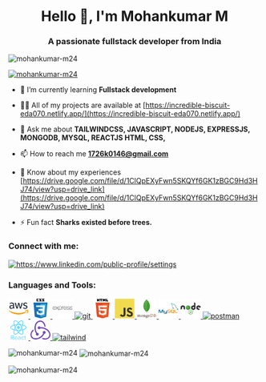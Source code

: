 <h1 align="center">Hello 👋, I'm Mohankumar M</h1>
<h3 align="center">A passionate fullstack developer from India</h3>

<p align="left"> <img src="https://komarev.com/ghpvc/?username=mohankumar-m24&label=Profile%20views&color=0e75b6&style=flat" alt="mohankumar-m24" /> </p>

<p align="left"> <a href="https://github.com/ryo-ma/github-profile-trophy"><img src="https://github-profile-trophy.vercel.app/?username=mohankumar-m24" alt="mohankumar-m24" /></a> </p>

- 🌱 I’m currently learning **Fullstack development**

- 👨‍💻 All of my projects are available at [https://incredible-biscuit-eda070.netlify.app/](https://incredible-biscuit-eda070.netlify.app/)

- 💬 Ask me about **TAILWINDCSS, JAVASCRIPT, NODEJS, EXPRESSJS, MONGODB, MYSQL, REACTJS HTML, CSS,**

- 📫 How to reach me **1726k0146@gmail.com**

- 📄 Know about my experiences [https://drive.google.com/file/d/1ClQpEXyFwn5SKQYf6GK1zBGC9Hd3HJ74/view?usp=drive_link](https://drive.google.com/file/d/1ClQpEXyFwn5SKQYf6GK1zBGC9Hd3HJ74/view?usp=drive_link)

- ⚡ Fun fact **Sharks existed before trees.**

<h3 align="left">Connect with me:</h3>
<p align="left">
<a href="https://linkedin.com/in/https://www.linkedin.com/public-profile/settings" target="blank"><img align="center" src="https://raw.githubusercontent.com/rahuldkjain/github-profile-readme-generator/master/src/images/icons/Social/linked-in-alt.svg" alt="https://www.linkedin.com/public-profile/settings" height="30" width="40" /></a>
</p>

<h3 align="left">Languages and Tools:</h3>
<p align="left"> <a href="https://aws.amazon.com" target="_blank" rel="noreferrer"> <img src="https://raw.githubusercontent.com/devicons/devicon/master/icons/amazonwebservices/amazonwebservices-original-wordmark.svg" alt="aws" width="40" height="40"/> </a> <a href="https://www.w3schools.com/css/" target="_blank" rel="noreferrer"> <img src="https://raw.githubusercontent.com/devicons/devicon/master/icons/css3/css3-original-wordmark.svg" alt="css3" width="40" height="40"/> </a> <a href="https://expressjs.com" target="_blank" rel="noreferrer"> <img src="https://raw.githubusercontent.com/devicons/devicon/master/icons/express/express-original-wordmark.svg" alt="express" width="40" height="40"/> </a> <a href="https://git-scm.com/" target="_blank" rel="noreferrer"> <img src="https://www.vectorlogo.zone/logos/git-scm/git-scm-icon.svg" alt="git" width="40" height="40"/> </a> <a href="https://www.w3.org/html/" target="_blank" rel="noreferrer"> <img src="https://raw.githubusercontent.com/devicons/devicon/master/icons/html5/html5-original-wordmark.svg" alt="html5" width="40" height="40"/> </a> <a href="https://developer.mozilla.org/en-US/docs/Web/JavaScript" target="_blank" rel="noreferrer"> <img src="https://raw.githubusercontent.com/devicons/devicon/master/icons/javascript/javascript-original.svg" alt="javascript" width="40" height="40"/> </a> <a href="https://www.mongodb.com/" target="_blank" rel="noreferrer"> <img src="https://raw.githubusercontent.com/devicons/devicon/master/icons/mongodb/mongodb-original-wordmark.svg" alt="mongodb" width="40" height="40"/> </a> <a href="https://www.mysql.com/" target="_blank" rel="noreferrer"> <img src="https://raw.githubusercontent.com/devicons/devicon/master/icons/mysql/mysql-original-wordmark.svg" alt="mysql" width="40" height="40"/> </a> <a href="https://nodejs.org" target="_blank" rel="noreferrer"> <img src="https://raw.githubusercontent.com/devicons/devicon/master/icons/nodejs/nodejs-original-wordmark.svg" alt="nodejs" width="40" height="40"/> </a> <a href="https://postman.com" target="_blank" rel="noreferrer"> <img src="https://www.vectorlogo.zone/logos/getpostman/getpostman-icon.svg" alt="postman" width="40" height="40"/> </a> <a href="https://reactjs.org/" target="_blank" rel="noreferrer"> <img src="https://raw.githubusercontent.com/devicons/devicon/master/icons/react/react-original-wordmark.svg" alt="react" width="40" height="40"/> </a> <a href="https://redux.js.org" target="_blank" rel="noreferrer"> <img src="https://raw.githubusercontent.com/devicons/devicon/master/icons/redux/redux-original.svg" alt="redux" width="40" height="40"/> </a> <a href="https://tailwindcss.com/" target="_blank" rel="noreferrer"> <img src="https://www.vectorlogo.zone/logos/tailwindcss/tailwindcss-icon.svg" alt="tailwind" width="40" height="40"/> </a> </p>

<p><img align="left" src="https://github-readme-stats.vercel.app/api/top-langs?username=mohankumar-m24&show_icons=true&locale=en&layout=compact" alt="mohankumar-m24" /></p>

<p>&nbsp;<img align="center" src="https://github-readme-stats.vercel.app/api?username=mohankumar-m24&show_icons=true&locale=en" alt="mohankumar-m24" /></p>

<p><img align="center" src="https://github-readme-streak-stats.herokuapp.com/?user=mohankumar-m24&" alt="mohankumar-m24" /></p>
